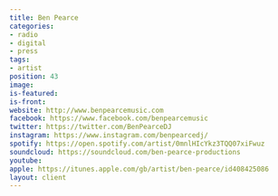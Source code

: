 ```yaml
---
title: Ben Pearce
categories:
- radio
- digital
- press
tags:
- artist
position: 43
image: 
is-featured: 
is-front: 
website: http://www.benpearcemusic.com
facebook: https://www.facebook.com/benpearcemusic
twitter: https://twitter.com/BenPearceDJ
instagram: https://www.instagram.com/benpearcedj/
spotify: https://open.spotify.com/artist/0mnlHIcYkz3TQQ07xiFwuz
soundcloud: https://soundcloud.com/ben-pearce-productions
youtube: 
apple: https://itunes.apple.com/gb/artist/ben-pearce/id408425086
layout: client
---
```


